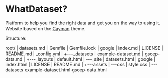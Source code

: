 # WhatDataset?

Platform to help you find the right data and get you on the way to using it. Website based on the [Cayman](https://github.com/pages-themes/cayman) theme.

Structure:

root/
|   datasets.md
|   Gemfile
|   Gemfile.lock
|   google
|   index.md
|   LICENSE
|   README.md
|   _config.yml
|
+---_datasets
|       example-dataset.md
|       gsoep-data.md
|
+---_layouts
|       default.html
|
\---_site
    |   datasets.html
    |   google
    |   index.html
    |   LICENSE
    |   README.md
    |
    +---assets
    |   \---css
    |           style.css
    |
    \---datasets
            example-dataset.html
            gsoep-data.html
